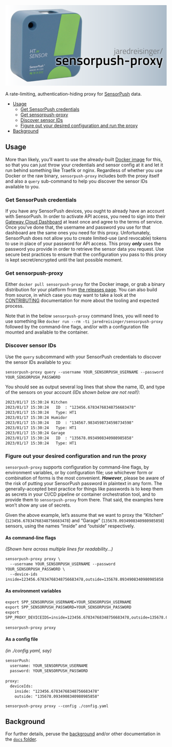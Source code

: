 ![sensorpush-proxy](./docs/sensorpush-proxy-logo.png)

A rate-limiting, authentication-hiding proxy for [SensorPush](https://www.sensorpush.com) data.

<!-- TOC -->

- [Usage](#usage)
    - [Get SensorPush credentials](#get-sensorpush-credentials)
    - [Get sensorpush-proxy](#get-sensorpush-proxy)
    - [Discover sensor IDs](#discover-sensor-ids)
    - [Figure out your desired configuration and run the proxy](#figure-out-your-desired-configuration-and-run-the-proxy)
- [Background](#background)

<!-- /TOC -->

## Usage

More than likely, you’ll want to use the already-built [Docker image](https://hub.docker.com/r/jaredreisinger/sensorpush-proxy) for this, so that you can just throw your credentials and sensor config at it and let it run behind something like Traefik or nginx. Regardless of whether you use Docker or the raw binary, `sensorpush-proxy` includes both the proxy itself and also a `query` sub-command to help you discover the sensor IDs available to you.

### Get SensorPush credentials

If you have any SensorPush devices, you ought to already have an account with SensorPush. In order to activate API access, you need to sign into their [Gateway Cloud Dashboard](https://dashboard.sensorpush.com/) at least once and agree to the terms of service. Once you've done that, the username and password you use for that dashboard are the same ones you need for this proxy. Unfortunately, SensorPush does not allow you to create limited-use (and revocable) tokens to use in place of your password for API access. This proxy _**only**_ uses the password you provide in order to retrieve the sensor data you request. Use secure best practices to ensure that the configuration you pass to this proxy is kept secret/encrypted until the last possible moment.

### Get sensorpush-proxy

Either `docker pull sensorpush-proxy` for the Docker image, or grab a binary distribution for your platform from [the releases page](https://github.com/JaredReisinger/sensorpush-proxy/releases). You can also build from source, in which case you may want to take a look at the [CONTRIBUTING](./CONTRIBUTING.md) documentation for more about the tooling and expected process.

Note that in the below `sensorpush-proxy` command lines, you will need to use something like `docker run --rm -ti jaredreisinger/sensorpush-proxy` followed by the command-line flags, and/or with a configuration file mounted and available to the container.

### Discover sensor IDs

Use the `query` subcommand with your SensorPush credentials to discover the sensor IDs available to you:

```
sensorpush-proxy query --username YOUR_SENSORPUSH_USERNAME --password YOUR_SENSORPUSH_PASSWORD
```

You should see as output several log lines that show the name, ID, and type of the sensors on your account _(IDs shown below are not real!)_:

```
2023/01/17 15:30:24 Kitchen
2023/01/17 15:30:24   ID  : "123456.67834768348756683478"
2023/01/17 15:30:24   Type: HT1
2023/01/17 15:30:24 Humidor
2023/01/17 15:30:24   ID  : "134567.9834598734598734598"
2023/01/17 15:30:24   Type: HT1
2023/01/17 15:30:24 Garage
2023/01/17 15:30:24   ID  : "135678.0934908340980985858"
2023/01/17 15:30:24   Type: HT1
```

### Figure out your desired configuration and run the proxy

`sensorpush-proxy` supports configuration by command-line flags, by environment variables, or by configuration file; use whichever form or combination of forms is the most convenient. _**However**_, please be aware of the risk of putting your SensorPush password in plaintext in any form. The generally-accepted best practice for things like passwords is to keep them as secrets in your CI/CD pipeline or container orchestration tool, and to provide them to `sensorpush-proxy` from there. That said, the examples here won’t show any use of secrets.

Given the above example, let’s assume that we want to proxy the “Kitchen” (`123456.67834768348756683478`) and “Garage” (`135678.0934908340980985858`) sensors, using the names “inside” and “outside” respectively.

#### As command-line flags

_(Shown here across multiple lines for readability...)_

```
sensorpush-proxy proxy \
  --username YOUR_SENSORPUSH_USERNAME --password YOUR_SENSORPUSH_PASSWORD \
  --device-ids inside=123456.67834768348756683478,outside=135678.0934908340980985858
```

#### As environment variables

```
export SPP_SENSORPUSH_USERNAME=YOUR_SENSORPUSH_USERNAME
export SPP_SENSORPUSH_PASSWORD=YOUR_SENSORPUSH_PASSWORD
export SPP_PROXY_DEVICEIDS=inside=123456.67834768348756683478,outside=135678.0934908340980985858

sensorpush-proxy proxy
```

#### As a config file

_(in ./config.yaml, say)_

```
sensorPush:
  username: YOUR_SENSORPUSH_USERNAME
  password: YOUR_SENSORPUSH_PASSWORD

proxy:
  deviceIds:
    inside: "123456.67834768348756683478"
    outside: "135678.0934908340980985858"
```

```
sensorpush-proxy proxy --config ./config.yaml
```

## Background

For further details, peruse the [background](./docs/background.md) and/or other documentation in the [`docs` folder](./docs/).
